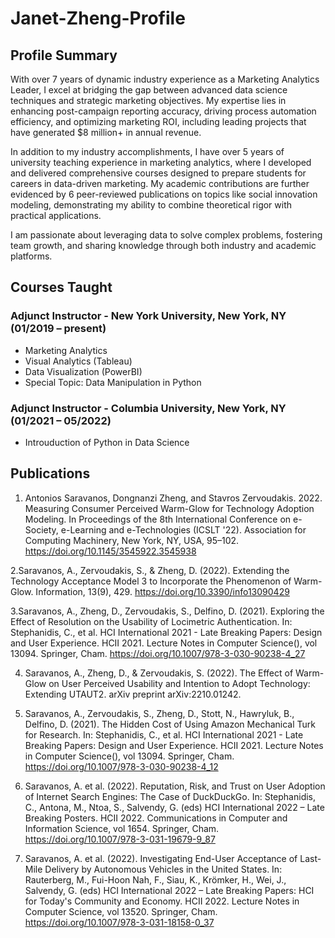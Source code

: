 # Janet-Zheng-Profile

## Profile Summary
With over 7 years of dynamic industry experience as a Marketing Analytics Leader, I excel at bridging the gap between advanced data science techniques and strategic marketing objectives. My expertise lies in enhancing post-campaign reporting accuracy, driving process automation efficiency, and optimizing marketing ROI, including leading projects that have generated $8 million+ in annual revenue.

In addition to my industry accomplishments, I have over 5 years of university teaching experience in marketing analytics, where I developed and delivered comprehensive courses designed to prepare students for careers in data-driven marketing. My academic contributions are further evidenced by 6 peer-reviewed publications on topics like social innovation modeling, demonstrating my ability to combine theoretical rigor with practical applications.

I am passionate about leveraging data to solve complex problems, fostering team growth, and sharing knowledge through both industry and academic platforms.

## Courses Taught
### Adjunct Instructor - New York University, New York, NY	(01/2019 – present)
- Marketing Analytics
- Visual Analytics (Tableau)
- Data Visualization (PowerBI)
- Special Topic: Data Manipulation in Python
### Adjunct Instructor - Columbia University, New York, NY	(01/2021 – 05/2022)
- Introuduction of Python in Data Science

## Publications
1. Antonios Saravanos, Dongnanzi Zheng, and Stavros Zervoudakis. 2022. Measuring Consumer Perceived Warm-Glow for Technology Adoption Modeling. In Proceedings of the 8th International Conference on e-Society, e-Learning and e-Technologies (ICSLT '22). Association for Computing Machinery, New York, NY, USA, 95–102. https://doi.org/10.1145/3545922.3545938
   
2.Saravanos, A., Zervoudakis, S., & Zheng, D. (2022). Extending the Technology Acceptance Model 3 to Incorporate the Phenomenon of Warm-Glow. Information, 13(9), 429. https://doi.org/10.3390/info13090429

3.Saravanos, A., Zheng, D., Zervoudakis, S., Delfino, D. (2021). Exploring the Effect of Resolution on the Usability of Locimetric Authentication. In: Stephanidis, C., et al. HCI International 2021 - Late Breaking Papers: Design and User Experience. HCII 2021. Lecture Notes in Computer Science(), vol 13094. Springer, Cham. https://doi.org/10.1007/978-3-030-90238-4_27

4. Saravanos, A., Zheng, D., & Zervoudakis, S. (2022). The Effect of Warm-Glow on User Perceived Usability and Intention to Adopt Technology: Extending UTAUT2. arXiv preprint arXiv:2210.01242.
  
5. Saravanos, A., Zervoudakis, S., Zheng, D., Stott, N., Hawryluk, B., Delfino, D. (2021). The Hidden Cost of Using Amazon Mechanical Turk for Research. In: Stephanidis, C., et al. HCI International 2021 - Late Breaking Papers: Design and User Experience. HCII 2021. Lecture Notes in Computer Science(), vol 13094. Springer, Cham. https://doi.org/10.1007/978-3-030-90238-4_12
   
6. Saravanos, A. et al. (2022). Reputation, Risk, and Trust on User Adoption of Internet Search Engines: The Case of DuckDuckGo. In: Stephanidis, C., Antona, M., Ntoa, S., Salvendy, G. (eds) HCI International 2022 – Late Breaking Posters. HCII 2022. Communications in Computer and Information Science, vol 1654. Springer, Cham. https://doi.org/10.1007/978-3-031-19679-9_87
   
7. Saravanos, A. et al. (2022). Investigating End-User Acceptance of Last-Mile Delivery by Autonomous Vehicles in the United States. In: Rauterberg, M., Fui-Hoon Nah, F., Siau, K., Krömker, H., Wei, J., Salvendy, G. (eds) HCI International 2022 – Late Breaking Papers: HCI for Today's Community and Economy. HCII 2022. Lecture Notes in Computer Science, vol 13520. Springer, Cham. https://doi.org/10.1007/978-3-031-18158-0_37
